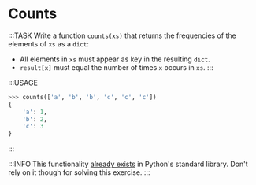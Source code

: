 # Counts

:::TASK
Write a function `counts(xs)` that returns the frequencies of the elements of `xs` as a `dict`:

* All elements in `xs` must appear as key in the resulting `dict`.
* `result[x]` must equal the number of times `x` occurs in `xs`.
:::

:::USAGE

```python
>>> counts(['a', 'b', 'b', 'c', 'c', 'c'])
{
    'a': 1,
    'b': 2,
    'c': 3
}
```

:::

:::INFO
This functionality [already exists](https://docs.python.org/3/library/collections.html#counter-objects) in Python's standard library.
Don't rely on it though for solving this exercise.
:::
